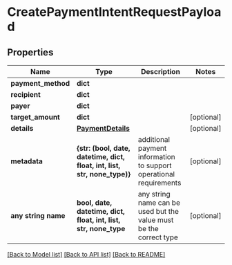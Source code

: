 # CreatePaymentIntentRequestPayload


## Properties
Name | Type | Description | Notes
------------ | ------------- | ------------- | -------------
**payment_method** | **dict** |  | 
**recipient** | **dict** |  | 
**payer** | **dict** |  | 
**target_amount** | **dict** |  | [optional] 
**details** | [**PaymentDetails**](PaymentDetails.md) |  | [optional] 
**metadata** | **{str: (bool, date, datetime, dict, float, int, list, str, none_type)}** | additional payment information to support operational requirements | [optional] 
**any string name** | **bool, date, datetime, dict, float, int, list, str, none_type** | any string name can be used but the value must be the correct type | [optional]

[[Back to Model list]](../README.md#documentation-for-models) [[Back to API list]](../README.md#documentation-for-api-endpoints) [[Back to README]](../README.md)


